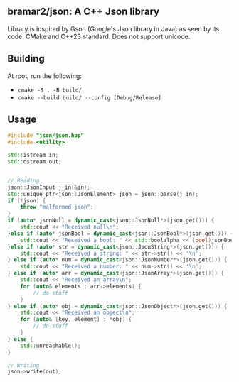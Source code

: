 ## bramar2/json: A C++ Json library
Library is inspired by Gson (Google's Json library in Java) as seen by its code. CMake and C++23 standard. Does not support unicode.

## Building
At root, run the following:
- `cmake -S . -B build/`
- `cmake --build build/ --config [Debug/Release]`

## Usage
```cpp
#include "json/json.hpp"
#include <utility>

std::istream in;
std::ostream out;


// Reading
json::JsonInput j_in(&in);
std::unique_ptr<json::JsonElement> json = json::parse(j_in);
if (!json) {
	throw "malformed json";
}
if (auto* jsonNull = dynamic_cast<json::JsonNull*>(json.get())) {
	std::cout << "Received null\n";
}else if (auto* jsonBool = dynamic_cast<json::JsonBool*>(json.get())) {
	std::cout << "Received a bool: " << std::boolalpha << (bool)jsonBool << '\n';
}else if (auto* str = dynamic_cast<json::JsonString*>(json.get())) {
	std::cout << "Received a string: " << str->str() << '\n';
} else if (auto* num = dynamic_cast<json::JsonNumber*>(json.get())) {
	std::cout << "Received a number: " << num->str() << '\n';
} else if (auto* arr = dynamic_cast<json::JsonArray*>(json.get())) {
	std::cout << "Received an array\n";
	for (auto& elements : arr->elements) {
		// do stuff
	}
} else if (auto* obj = dynamic_cast<json::JsonObject*>(json.get())) {
	std::cout << "Received an object\n";
	for (auto& [key, element] : *obj) {
		// do stuff
	}
} else {
	std::unreachable();
}

// Writing
json->write(out);

```